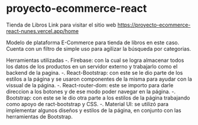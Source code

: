 ﻿# proyecto-ecommerce-react


Tienda de Libros
Link para visitar el sitio web
https://proyecto-ecommerce-react-nunes.vercel.app/home

Modelo de plataforma E-Commerce para tienda de libros en este caso. 
Cuenta con un filtro de simple uso para agilizar la búsqueda por categorias.


Herramientas utilizadas
-. Firebase: con la cual se logra almacenar todos los datos de los productos en un servidor externo y trabajarlo como el backend de la pagina.
-. React-Bootstrap: con este se le dio parte de los estilos a la página y se usaron componentes de la misma para ayudar con la vissual de la página.
-. React-router-dom: este se importo para darle direccion a los botones y de ese modo poder navegar en la página.
-. Bootstrap: con este se le dio otra parte a los estilos de la página trabajando como apoyo de ract-bootstrap y CSS.
-. Material UI: se utilizó para implementar algunos diseños y estilos de la página, en conjunto con las herramientas de Bootstrap.
